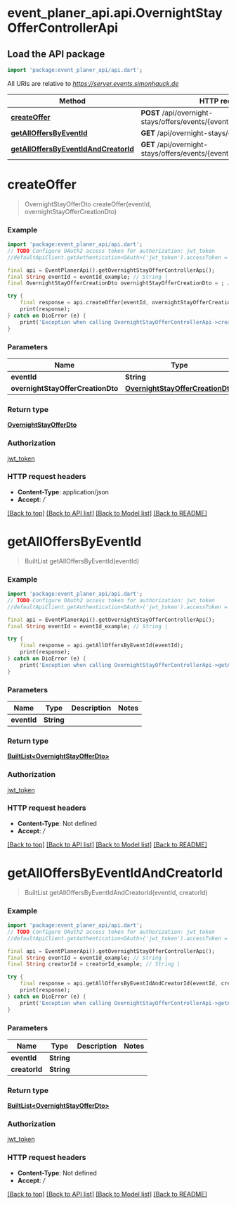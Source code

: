 # event_planer_api.api.OvernightStayOfferControllerApi

## Load the API package
```dart
import 'package:event_planer_api/api.dart';
```

All URIs are relative to *https://server.events.simonhauck.de*

Method | HTTP request | Description
------------- | ------------- | -------------
[**createOffer**](OvernightStayOfferControllerApi.md#createoffer) | **POST** /api/overnight-stays/offers/events/{eventId} | 
[**getAllOffersByEventId**](OvernightStayOfferControllerApi.md#getalloffersbyeventid) | **GET** /api/overnight-stays/offers/events/{eventId} | 
[**getAllOffersByEventIdAndCreatorId**](OvernightStayOfferControllerApi.md#getalloffersbyeventidandcreatorid) | **GET** /api/overnight-stays/offers/events/{eventId}/creators/{creatorId} | 


# **createOffer**
> OvernightStayOfferDto createOffer(eventId, overnightStayOfferCreationDto)



### Example
```dart
import 'package:event_planer_api/api.dart';
// TODO Configure OAuth2 access token for authorization: jwt_token
//defaultApiClient.getAuthentication<OAuth>('jwt_token').accessToken = 'YOUR_ACCESS_TOKEN';

final api = EventPlanerApi().getOvernightStayOfferControllerApi();
final String eventId = eventId_example; // String | 
final OvernightStayOfferCreationDto overnightStayOfferCreationDto = ; // OvernightStayOfferCreationDto | 

try {
    final response = api.createOffer(eventId, overnightStayOfferCreationDto);
    print(response);
} catch on DioError (e) {
    print('Exception when calling OvernightStayOfferControllerApi->createOffer: $e\n');
}
```

### Parameters

Name | Type | Description  | Notes
------------- | ------------- | ------------- | -------------
 **eventId** | **String**|  | 
 **overnightStayOfferCreationDto** | [**OvernightStayOfferCreationDto**](OvernightStayOfferCreationDto.md)|  | 

### Return type

[**OvernightStayOfferDto**](OvernightStayOfferDto.md)

### Authorization

[jwt_token](../README.md#jwt_token)

### HTTP request headers

 - **Content-Type**: application/json
 - **Accept**: */*

[[Back to top]](#) [[Back to API list]](../README.md#documentation-for-api-endpoints) [[Back to Model list]](../README.md#documentation-for-models) [[Back to README]](../README.md)

# **getAllOffersByEventId**
> BuiltList<OvernightStayOfferDto> getAllOffersByEventId(eventId)



### Example
```dart
import 'package:event_planer_api/api.dart';
// TODO Configure OAuth2 access token for authorization: jwt_token
//defaultApiClient.getAuthentication<OAuth>('jwt_token').accessToken = 'YOUR_ACCESS_TOKEN';

final api = EventPlanerApi().getOvernightStayOfferControllerApi();
final String eventId = eventId_example; // String | 

try {
    final response = api.getAllOffersByEventId(eventId);
    print(response);
} catch on DioError (e) {
    print('Exception when calling OvernightStayOfferControllerApi->getAllOffersByEventId: $e\n');
}
```

### Parameters

Name | Type | Description  | Notes
------------- | ------------- | ------------- | -------------
 **eventId** | **String**|  | 

### Return type

[**BuiltList&lt;OvernightStayOfferDto&gt;**](OvernightStayOfferDto.md)

### Authorization

[jwt_token](../README.md#jwt_token)

### HTTP request headers

 - **Content-Type**: Not defined
 - **Accept**: */*

[[Back to top]](#) [[Back to API list]](../README.md#documentation-for-api-endpoints) [[Back to Model list]](../README.md#documentation-for-models) [[Back to README]](../README.md)

# **getAllOffersByEventIdAndCreatorId**
> BuiltList<OvernightStayOfferDto> getAllOffersByEventIdAndCreatorId(eventId, creatorId)



### Example
```dart
import 'package:event_planer_api/api.dart';
// TODO Configure OAuth2 access token for authorization: jwt_token
//defaultApiClient.getAuthentication<OAuth>('jwt_token').accessToken = 'YOUR_ACCESS_TOKEN';

final api = EventPlanerApi().getOvernightStayOfferControllerApi();
final String eventId = eventId_example; // String | 
final String creatorId = creatorId_example; // String | 

try {
    final response = api.getAllOffersByEventIdAndCreatorId(eventId, creatorId);
    print(response);
} catch on DioError (e) {
    print('Exception when calling OvernightStayOfferControllerApi->getAllOffersByEventIdAndCreatorId: $e\n');
}
```

### Parameters

Name | Type | Description  | Notes
------------- | ------------- | ------------- | -------------
 **eventId** | **String**|  | 
 **creatorId** | **String**|  | 

### Return type

[**BuiltList&lt;OvernightStayOfferDto&gt;**](OvernightStayOfferDto.md)

### Authorization

[jwt_token](../README.md#jwt_token)

### HTTP request headers

 - **Content-Type**: Not defined
 - **Accept**: */*

[[Back to top]](#) [[Back to API list]](../README.md#documentation-for-api-endpoints) [[Back to Model list]](../README.md#documentation-for-models) [[Back to README]](../README.md)

